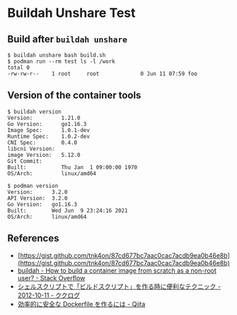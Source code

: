# Buildah Unshare Test

## Build after `buildah unshare`

```
$ buildah unshare bash build.sh
$ podman run --rm test ls -l /work
total 0
-rw-rw-r--    1 root     root             0 Jun 11 07:59 foo
```

## Version of the container tools

```
$ buildah version
Version:         1.21.0
Go Version:      go1.16.3
Image Spec:      1.0.1-dev
Runtime Spec:    1.0.2-dev
CNI Spec:        0.4.0
libcni Version:  
image Version:   5.12.0
Git Commit:      
Built:           Thu Jan  1 09:00:00 1970
OS/Arch:         linux/amd64

$ podman version
Version:      3.2.0
API Version:  3.2.0
Go Version:   go1.16.3
Built:        Wed Jun  9 23:24:16 2021
OS/Arch:      linux/amd64
```

## References

- [https://gist.github.com/tnk4on/87cd677bc7aac0cac7acdb9ea0b46e8b](https://gist.github.com/tnk4on/87cd677bc7aac0cac7acdb9ea0b46e8b)
- [buildah - How to build a container image from scratch as a non-root user? - Stack Overflow](https://stackoverflow.com/questions/54753515/how-to-build-a-container-image-from-scratch-as-a-non-root-user)
- [シェルスクリプトで「ビルドスクリプト」を作る時に便利なテクニック - 2012-10-11 - ククログ](https://www.clear-code.com/blog/2012/10/11.html)
- [効率的に安全な Dockerfile を作るには - Qiita](https://qiita.com/pottava/items/452bf80e334bc1fee69a)

